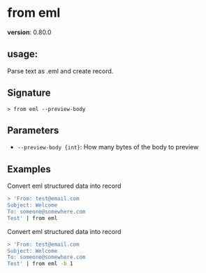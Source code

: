 # from eml

**version**: 0.80.0

## **usage**:

Parse text as .eml and create record.

## Signature

`> from eml --preview-body`

## Parameters

- `--preview-body {int}`: How many bytes of the body to preview

## Examples

Convert eml structured data into record

```bash
> 'From: test@email.com
Subject: Welcome
To: someone@somewhere.com
Test' | from eml
```

Convert eml structured data into record

```bash
> 'From: test@email.com
Subject: Welcome
To: someone@somewhere.com
Test' | from eml -b 1
```
